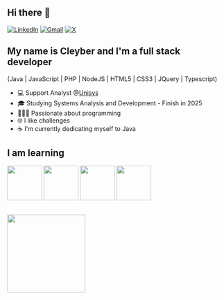 ## Hi there 👋
[![LinkedIn](https://img.shields.io/badge/linkedin-%230077B5.svg?style=for-the-badge&logo=linkedin&logoColor=white)](https://www.linkedin.com/in/cleyber-matos/)
[![Gmail](https://img.shields.io/badge/Gmail-D14836?style=for-the-badge&logo=gmail&logoColor=white)](mailto:cleyber.fernandes@gmail.com)
[![X](https://img.shields.io/badge/X-%23000000.svg?style=for-the-badge&logo=X&logoColor=white)](https://x.com/CleyberMatos)
## My name is Cleyber and I'm a full stack developer 

(Java | JavaScript | PHP | NodeJS | HTML5 | CSS3 | JQuery | Typescript)
<!--
**cleyber2010/cleyber2010** is a ✨ _special_ ✨ repository because its `README.md` (this file) appears on your GitHub profile.

Here are some ideas to get you started:

- 🔭 I’m currently working on ...
- 🌱 I’m currently learning ...
- 👯 I’m looking to collaborate on ...
- 🤔 I’m looking for help with ...
- 💬 Ask me about ...
- 📫 How to reach me: ...
- 😄 Pronouns: ...
- ⚡ Fun fact: ...
-->

- 💻 Support Analyst @<a href='https://www.unisys.com/pt/'>Unisys</a>
- 🎓 Studying Systems Analysis and Development - Finish in 2025
- 👨🏾‍💻 Passionate about programming
- 🌐 I like challenges
- :coffee: I'm currently dedicating myself to Java

## I am learning

 <img src="https://cdn.jsdelivr.net/gh/devicons/devicon@latest/icons/java/java-original.svg" width="80" height="80" /> 
 <img src="https://cdn.jsdelivr.net/gh/devicons/devicon@latest/icons/nodejs/nodejs-original-wordmark.svg" width="80" height="80"/>
 <img src="https://cdn.jsdelivr.net/gh/devicons/devicon@latest/icons/docker/docker-original.svg" width="80" height="80"/>
 <img src="https://cdn.jsdelivr.net/gh/devicons/devicon@latest/icons/kubernetes/kubernetes-original.svg" width="80" height="80"/>

##
<div>
          <a href="https://github.com/cleyber2010">
          <img loading="lazy" height="180em" src="https://github-readme-stats.vercel.app/api/top-langs/?username=cleyber2010&layout=compact&langs_count=7&theme=dracula"/>
</div>
          
          
          
